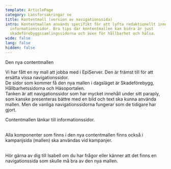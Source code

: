 ```yaml
---
template: ArticlePage
category: Lansforsakringar se
title: Kontentmall (version av navigationssida)
intro: Kontentmallen används specifikt för att lyfta redaktionellt innehåll som
  informationssidor. Bra tips där kontentmallen kan bidra är just
  skadeförebyggssamlingssidorna och även för hållbarhet och hälsa.
wide: false
lang: false
hidden: false
---
```

Den nya contentmallen

Vi har fått en ny mall att jobba med i EpiServer. Den är främst till för att ersätta vissa navigationssidor.\
De sidor som kommer få den nya mallen i dagsläget är Skadeförebygg, Hållbarhetssidorna och Häsoportalen.\
Tanken är att navigationssidor som har mycket innehåll under sitt paraply, som kanske presenteras bättre med en bild och text ska kunna använda mallen. Men de vanliga navigationssidorna fungerar som de tidigare har gjort.

Contentmallen länkar till informationssidor.

\
Alla komponenter som finns i den nya contentmallen finns också i kampanjsida (mallen) ska användas vid kampanjer.

\
Hör gärna av dig till Isabell om du har frågor eller känner att det finns en navigationssida som skulle må bra av den nya mallen.